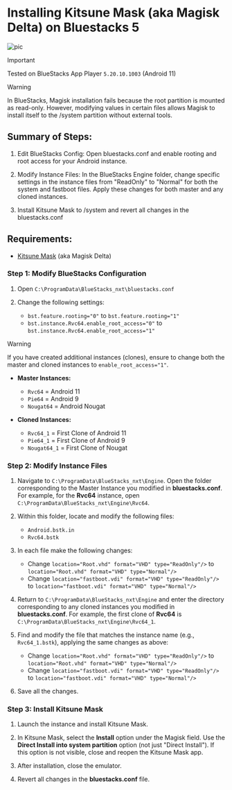 # Installing Kitsune Mask (aka Magisk Delta) on Bluestacks 5

![pic](https://github.com/ZeroOneZero/Root-Bluestacks-with-Kitsune-Mask/assets/10876982/0d6d0f83-3710-428a-b054-dfe3f73e9b79)

> [!IMPORTANT]
> Tested on BlueStacks App Player ```5.20.10.1003``` (Android 11)

> [!WARNING]
> In BlueStacks, Magisk installation fails because the root partition is mounted as read-only. However, modifying values in certain files allows Magisk to install itself to the /system partition without external tools.

## Summary of Steps:

1. Edit BlueStacks Config: Open bluestacks.conf and enable rooting and root access for your Android instance.

2. Modify Instance Files: In the BlueStacks Engine folder, change specific settings in the instance files from "ReadOnly" to "Normal" for both the system and fastboot files. Apply these changes for both master and any cloned instances.

3. Install Kitsune Mask to /system and revert all changes in the bluestacks.conf

## Requirements:
- [Kitsune Mask](https://github.com/HuskyDG/magisk-files/blob/main/README.md) (aka Magisk Delta)

### Step 1: Modify BlueStacks Configuration

1. Open ```C:\ProgramData\BlueStacks_nxt\bluestacks.conf```

2. Change the following settings:
	- ```bst.feature.rooting="0"``` to ```bst.feature.rooting="1"```
	- ```bst.instance.Rvc64.enable_root_access="0"``` to ```bst.instance.Rvc64.enable_root_access="1"```

> [!WARNING]
> If you have created additional instances (clones), ensure to change both the master and cloned instances to ```enable_root_access="1"```.

- **Master Instances:**
	- ```Rvc64``` = Android 11
	- ```Pie64``` = Android 9
	- ```Nougat64``` = Android Nougat
  
- **Cloned Instances:**
	- ```Rvc64_1``` = First Clone of Android 11
	- ```Pie64_1``` = First Clone of Android 9
	- ```Nougat64_1``` = First Clone of Nougat

### Step 2: Modify Instance Files

1. Navigate to ```C:\ProgramData\BlueStacks_nxt\Engine```. Open the folder corresponding to the Master Instance you modified in **bluestacks.conf**. For example, for the **Rvc64** instance, open ```C:\ProgramData\BlueStacks_nxt\Engine\Rvc64```.

2. Within this folder, locate and modify the following files:
	- ```Android.bstk.in```
	- ```Rvc64.bstk```

2. In each file make the following changes:
	- Change ```location="Root.vhd" format="VHD" type="ReadOnly"/>``` to ```location="Root.vhd" format="VHD" type="Normal"/>```
	- Change ```location="fastboot.vdi" format="VHD" type="ReadOnly"/>``` to ```location="fastboot.vdi" format="VHD" type="Normal"/>```

4. Return to ```C:\ProgramData\BlueStacks_nxt\Engine``` and enter the directory corresponding to any cloned instances you modified in **bluestacks.conf**. For example, the first clone of **Rvc64** is ```C:\ProgramData\BlueStacks_nxt\Engine\Rvc64_1```.

5. Find and modify the file that matches the instance name (e.g., ```Rvc64_1.bstk```), applying the same changes as above:
	- Change ```location="Root.vhd" format="VHD" type="ReadOnly"/>``` to ```location="Root.vhd" format="VHD" type="Normal"/>```
	- Change ```location="fastboot.vdi" format="VHD" type="ReadOnly"/>``` to ```location="fastboot.vdi" format="VHD" type="Normal"/>```

6. Save all the changes.

### Step 3: Install Kitsune Mask

1. Launch the instance and install Kitsune Mask.

2. In Kitsune Mask, select the **Install** option under the Magisk field. Use the **Direct Install into system partition** option (not just "Direct Install"). If this option is not visible, close and reopen the Kitsune Mask app.

3. After installation, close the emulator.

4. Revert all changes in the **bluestacks.conf** file.
